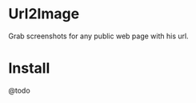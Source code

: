 Url2Image
==============

Grab screenshots for any public web page with his url.

Install
=======

@todo